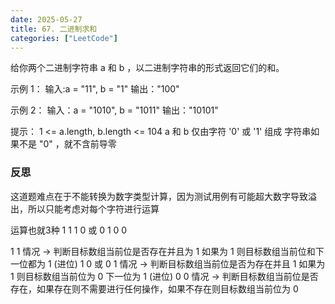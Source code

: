 ```yaml
---
date: 2025-05-27
title: 67. 二进制求和
categories: ["LeetCode"]
---
```


给你两个二进制字符串 a 和 b ，以二进制字符串的形式返回它们的和。

示例 1：
输入:a = "11", b = "1"
输出："100"

示例 2：
输入：a = "1010", b = "1011"
输出："10101"

提示：
1 <= a.length, b.length <= 104
a 和 b 仅由字符 '0' 或 '1' 组成
字符串如果不是 "0" ，就不含前导零

### 反思

这道题难点在于不能转换为数字类型计算，因为测试用例有可能超大数字导致溢出，所以只能考虑对每个字符进行运算

运算也就3种
 1 1
 1 0 或 0 1
 0 0

 1 1 情况 -> 判断目标数组当前位是否存在并且为 1 如果为 1 则目标数组当前位和下一位都为 1 (进位)
 1 0 或 0 1 情况 -> 判断目标数组当前位是否为存在并且 1 如果为 1 则目标数组当前位为 0 下一位为 1 (进位)
 0 0 情况 -> 判断目标数组当前位是否存在，如果存在则不需要进行任何操作，如果不存在则目标数组当前位为 0
